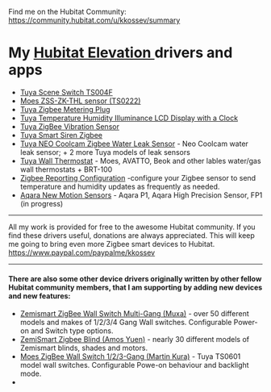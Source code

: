 
Find me on the Hubitat Community: https://community.hubitat.com/u/kkossev/summary 

# My [Hubitat Elevation ](https://hubitat.com/)drivers and apps

* [Tuya Scene Switch TS004F](https://github.com/kkossev/Hubitat/tree/main/Drivers/Tuya%20TS004F)
* [Moes ZSS-ZK-THL sensor (TS0222)](https://github.com/kkossev/Hubitat/tree/main/Drivers/Moes_ZSS-ZK-THL_TS0222)
* [Tuya Zigbee Metering Plug](https://github.com/kkossev/Hubitat/tree/main/Drivers/Tuya%20Zigbee%20Metering%20Plug)
* [Tuya Temperature Humidity Illuminance LCD Display with a Clock](https://github.com/kkossev/Hubitat/tree/main/Drivers/Tuya%20Temperature%20Humidity%20Illuminance%20LCD%20Display%20with%20a%20Clock)
* [Tuya ZigBee Vibration Sensor](https://github.com/kkossev/Hubitat/tree/main/Drivers/Tuya%20ZigBee%20Vibration%20Sensor)
* [Tuya Smart Siren Zigbee](https://github.com/kkossev/Hubitat/tree/main/Drivers/Tuya%20Smart%20Siren%20Zigbee)
* [Tuya NEO Coolcam Zigbee Water Leak Sensor](https://github.com/kkossev/Hubitat/tree/main/Drivers/Tuya%20NEO%20Coolcam%20Zigbee%20Water%20Leak%20Sensor) - Neo Coolcam water leak sensor; + 2 more Tuya models of leak sensors
* [Tuya Wall Thermostat](https://github.com/kkossev/Hubitat-Tuya-Wall-Thermostat) - Moes, AVATTO, Beok and other lables water/gas wall thermostats + BRT-100
* [Zigbee Reporting Configuration](https://github.com/kkossev/hubitat-ZigbeeReportingConfiguration/blob/main/Zigbee%20Reporting%20Configuration.groovy) -configure your Zigbee sensor to send temperature and humidity updates as frequently as needed.
* [Aqara New Motion Sensors](https://github.com/kkossev/Hubitat/tree/main/Drivers/Aqara%20P1%20Motion%20Sensor) - Aqara P1, Aqara High Precision Sensor, FP1 (in progress)
---------------------------

All my work is provided for free to the awesome Hubitat community. If you find these drivers useful, donations are always appreciated.
This will keep me going to bring even more Zigbee smart devices to Hubitat.
https://www.paypal.com/paypalme/kkossev

---------------------------

#### There are also some other device drivers originally written by other fellow Hubitat community members, that I am supporting by adding new devices and new features:

* [Zemismart ZigBee Wall Switch Multi-Gang (Muxa)](https://github.com/kkossev/hubitat-muxa-fork/blob/master/drivers/zemismart-zigbee-multigang-switch.groovy) - over 50 different models and makes of 1/2/3/4 Gang Wall switches. Configurable Power-on and Switch type options.
* [ZemiSmart Zigbee Blind (Amos Yuen)](https://github.com/amosyuen/hubitat-zemismart-zigbee/blob/main/Zemismart%20Zigbee%20Blind.groovy) - nearly 30 different models of Zemismart blinds, shades and motors.
* [Moes ZigBee Wall Switch 1/2/3-Gang (Martin Kura)](https://github.com/martinkura-svk/Hubitat/blob/main/Moes%20ZigBee%20Wall%20Switch) - Tuya TS0601 model wall switches. Configurable Powe-on behaviour and backlight mode.
* 
